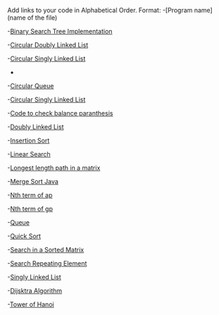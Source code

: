 Add links to your code in Alphabetical Order.
Format: -[Program name](name of the file)

-[Binary Search Tree Implementation](ImplementingBST.java)

-[Circular Doubly Linked List](CircularDList.java)

-[Circular Singly Linked List](CircularSList.java)

-
-[Circular Queue](CircularQueue.java)

-[Circular Singly Linked List](CircularSList.java)  

-[Code to check balance paranthesis](Bracket.java)


-[Doubly Linked List](DList.java)

-[Insertion Sort](Insertion_Sort.java)

-[Linear Search](LinearSearch.java)

-[Longest length path in a matrix](longest_length_path.java)

-[Merge Sort Java](MergeSort.java)

-[Nth term of ap](nth_term_of_ap.java)

-[Nth term of gp](nth_term_of_gp.java)

-[Queue](Queue.java)

-[Quick Sort](quick_sort.java)    

-[Search in a Sorted Matrix](MatrixSearch.java)

-[Search Repeating Element](SearchRepeatingElements.java)

-[Singly Linked List](SList.java)

-[Dijsktra Algorithm](Dijsktra-adjacencyList.java)

-[Tower of Hanoi](tower-of-hanoi.java)




